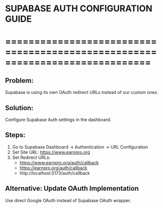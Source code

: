 # SUPABASE AUTH CONFIGURATION GUIDE
# =============================================================================

## Problem: 
Supabase is using its own OAuth redirect URLs instead of our custom ones.

## Solution:
Configure Supabase Auth settings in the dashboard.

## Steps:
1. Go to Supabase Dashboard → Authentication → URL Configuration
2. Set Site URL: https://www.earnpro.org
3. Set Redirect URLs:
   - https://www.earnpro.org/auth/callback
   - https://earnpro.org/auth/callback  
   - http://localhost:5173/auth/callback

## Alternative: Update OAuth Implementation
Use direct Google OAuth instead of Supabase OAuth wrapper.
